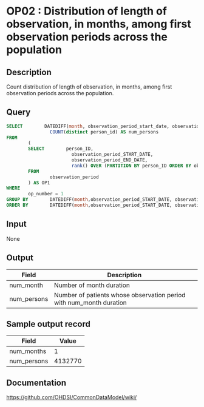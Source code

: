# OP02 : Distribution of length of observation, in months, among first observation periods across the population

## Description
Count distribution of length of observation, in months, among first observation periods across the population.

## Query
```sql
SELECT        DATEDIFF(month, observation_period_start_date, observation_period_end_date) as num_months,
                COUNT(distinct person_id) AS num_persons
FROM
        (
        SELECT        person_ID,
                        observation_period_START_DATE,
                        observation_period_END_DATE,
                        rank() OVER (PARTITION BY person_ID ORDER BY observation_period_START_DATE ASC) AS OP_NUMBER
        FROM
                observation_period
        ) AS OP1
WHERE
        op_number = 1
GROUP BY        DATEDIFF(month,observation_period_START_DATE, observation_period_END_DATE)
ORDER BY        DATEDIFF(month,observation_period_START_DATE, observation_period_END_DATE) ASC
```

## Input

None

## Output

|  Field |  Description |
| --- | --- |
| num_month | Number of month duration |
| num_persons | Number of patients whose observation period with num_month duration |

## Sample output record

|  Field |  Value |
| --- | --- |
| num_months |  1 |
| num_persons | 4132770 |



## Documentation
https://github.com/OHDSI/CommonDataModel/wiki/
